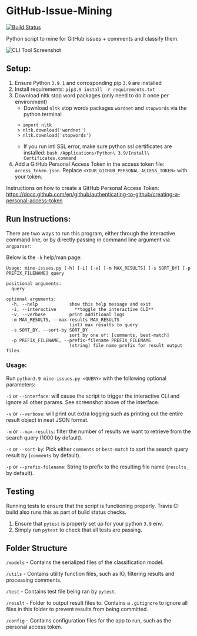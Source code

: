 # GitHub-Issue-Mining
[![Build Status](https://www.travis-ci.com/ponder-lab/GitHub-Issue-Mining.svg?token=hsn7ZoyjgYPPHKxyfxk7&branch=main)](https://www.travis-ci.com/ponder-lab/GitHub-Issue-Mining)

Python script to mine for GitHub issues + comments and classify them.

![CLI Tool Screenshot](./cli_screenshot.png)

## Setup:
1) Ensure Python `3.9.1` and corrosponding pip `3.9` are installed
2) Install requirements: `pip3.9 install -r requirements.txt`
3) Download nltk stop word packages (only need to do it once per environment)
   - Download `nltk` stop words packages `wordnet` and `stopwords` via the python terminal
   ```aidl
    > import nltk
    > nltk.download('wordnet')
    > nltk.download('stopwords')
    ```
    - If you run intl SSL error, make sure python ssl certificates are installed: `bash /Applications/Python\ 3.9/Install\ Certificates.command `
4) Add a GitHub Personal Access Token in the access token file: `access_token.json`. Replace `<YOUR_GITHUB_PERSONAL_ACCESS_TOKEN>` with your token.
   
Instructions on how to create a GitHub Personal Access Token: https://docs.github.com/en/github/authenticating-to-github/creating-a-personal-access-token
 
## Run Instructions:

There are two ways to run this program, either through the interactive command line, or by directly passing in command line argument via `argparser`:

Below is the `-h` help/man page:
```aidl
Usage: mine-issues.py [-h] [-i] [-v] [-m MAX_RESULTS] [-s SORT_BY] [-p PREFIX_FILENAME] query

positional arguments:
  query

optional arguments:
  -h, --help            show this help message and exit
  -i, --interactive       **toggle the interactive CLI**
  -v, --verbose         print additional logs
  -m MAX_RESULTS, --max-results MAX_RESULTS
                        (int) max results to query
  -s SORT_BY, --sort-by SORT_BY
                        sort by one of: [comments, best-match]
  -p PREFIX_FILENAME, --prefix-filename PREFIX_FILENAME
                        (string) file name prefix for result output files
```

### Usage:
Run `python3.9 mine-issues.py <QUERY>` with the following optional parameters:

`-i` or `--interface`: will cause the script to trigger the interactive CLI and ignore all other params. See screenshot above of the interface.

`-v` or `--verbose`: will print out extra logging such as printing out the entire result object in neat JSON format.

`-m` or `--max-results`: filter the number of results we want to retrieve from the search query (1000 by default).

`-s` or `--sort-by`: Pick either `comments` or `best-match` to sort the search query result by (`comments` by default).

`-p` or `--prefix-filename`: String to prefix to the resulting file name (`results_` by default).

## Testing
Running tests to ensure that the script is functioning properly. Travis CI build also runs this as part of build status checks.
1) Ensure that `pytest` is properly set up for your python `3.9` env.
2) Simply run `pytest` to check that all tests are passing.

## Folder Structure
`/models` - Contains the serialized files of the classification model.

`/utils` - Contains utility function files, such as IO, filtering results and processing comments.

`/test` - Contains test file being ran by `pytest`.

`/result` - Folder to output result files to. Contains a `.gitignore` to ignore all files in this folder to prevent results from being committed.

`/config` - Contains configuration files for the app to run, such as the personal access token.